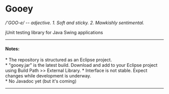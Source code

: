 Gooey
=====
<i>/'GOO-e/ -- adjective. 1. Soft and sticky. 2. Mawkishly sentimental.</i><br/>

<p>jUnit testing library for Java Swing applications</p>

<hr>
<h4>Notes:</h4>
* The repository is structured as an Eclipse project.<br/>
* "gooey.jar" is the latest build. Download and add to your Eclipse project using Build Path >> External Library.
* Interface is not stable. Expect changes while development is underway.<br/>
* No Javadoc yet (but it's coming)
<hr>
